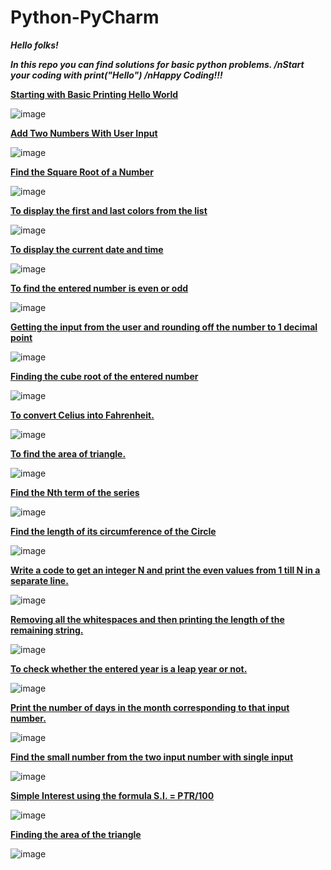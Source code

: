 # Python-PyCharm

***Hello folks!***

***In this repo you can find solutions for basic python problems.
/nStart your coding with print("Hello")
/nHappy Coding!!!***

[**Starting with Basic Printing Hello World**](https://github.com/vikramanks/Python_Basic_Problems/blob/main/Starting%20with%20Basic%20Printing%20Hello%20World)

![image](https://user-images.githubusercontent.com/88196747/130356335-f583edf9-2654-4e23-90e6-04f51c852a30.png)

[**Add Two Numbers With User Input**](https://github.com/vikramanks/Python_Basic_Problems/blob/main/Add%20Two%20Numbers%20With%20User%20Input)

![image](https://user-images.githubusercontent.com/88196747/130484230-794414b1-600b-40bd-99ab-bef87b9529e8.png)

[**Find the Square Root of a Number**](https://github.com/vikramanks/Python_Basic_Problems/blob/main/Find%20the%20Square%20Root%20of%20a%20number)

![image](https://user-images.githubusercontent.com/88196747/130652904-ea0cf7f2-df71-4fc0-856e-2e3e08bb06e3.png)

[**To display the first and last colors from the list**](https://github.com/vikramanks/Python_Basic_Problems/blob/main/To%20display%20the%20first%20and%20last%20colors%20of%20a%20list)

![image](https://user-images.githubusercontent.com/88196747/130794383-9e14becf-4f48-421b-ae90-7d2a58fce024.png)

[**To display the current date and time**](https://github.com/vikramanks/Python_Basic_Problems/blob/main/To%20display%20the%20current%20date%20and%20time)

![image](https://user-images.githubusercontent.com/88196747/131056391-b541601e-3e98-484c-84af-3c9b8fc32c78.png)

[**To find the entered number is even or odd**](https://github.com/vikramanks/Python_Basic_Problems/blob/main/To%20find%20the%20entered%20number%20is%20even%20or%20odd)

![image](https://user-images.githubusercontent.com/88196747/131219025-31ef4eeb-66eb-4a39-b56b-7d443ca93eca.png)

[**Getting the input from the user and rounding off the number to 1 decimal point**](https://github.com/vikramanks/Python_Basic_Problems/blob/main/Getting%20the%20input%20from%20the%20user%20and%20rounding%20off%20the%20number%20to%201%20decimal%20point)

![image](https://user-images.githubusercontent.com/88196747/131252705-25034733-25d1-4411-b49b-e4249e1ad7f5.png)

[**Finding the cube root of the entered number**](https://github.com/vikramanks/Python_Basic_Problems/blob/main/Finding%20the%20cube%20root%20of%20the%20entered%20number)

![image](https://user-images.githubusercontent.com/88196747/131338350-7b4b8df8-6f71-459d-8cdb-e628c51955d2.png)

[**To convert  Celius into Fahrenheit.**](https://github.com/vikramanks/Python_Basic_Problems/blob/main/To%20convert%20%20Celius%20into%20Fahrenheit.) 

![image](https://user-images.githubusercontent.com/88196747/131518094-f5132663-3225-4759-b80a-598f0ad09ae5.png)

[**To find the area of triangle.**](https://github.com/vikramanks/Python_Basic_Problems/blob/main/Finding%20the%20area%20of%20the%20triangle)


![image](https://user-images.githubusercontent.com/88196747/131676774-3e8d14b7-db74-4af4-8743-5c10d03ce095.png)

[**Find the Nth term of the series**](https://github.com/vikramanks/Python_Basic_Problems/blob/main/Find%20the%20Nth%20term%20of%20the%20series:)

![image](https://user-images.githubusercontent.com/88196747/131839311-b7165426-75ee-4755-99e9-f78f363a3469.png)

[**Find the length of its circumference of the Circle**](https://github.com/vikramanks/Python_Basic_Problems/blob/main/Find%20the%20length%20of%20its%20circumference%20of%20the%20Circle)

![image](https://user-images.githubusercontent.com/88196747/131956762-554be061-deec-427f-a839-0d94ff01d992.png)

[**Write a code to get an integer N and print the even values from 1 till N in a separate line.**](https://github.com/vikramanks/Python_Basic_Problems/blob/main/To%20print%20values%20from%201%20till%20N%20%20number%20in%20separate%20line)

![image](https://user-images.githubusercontent.com/88196747/132095032-902eac3c-c65c-4014-91c3-ebba33b3581c.png)

[**Removing all the whitespaces and then printing the length of the remaining string.**](https://github.com/vikramanks/Python_Basic_Problems/blob/main/Removing%20all%20the%20whitespaces%20and%20then%20printing%20the%20length%20of%20the%20remaining%20string)

![image](https://user-images.githubusercontent.com/88196747/132127518-33006bec-6cf4-4ca7-b110-656917b32608.png)

[**To check whether the entered year is a leap year or not.**](https://github.com/vikramanks/Python_Basic_Problems/blob/main/To%20check%20whether%20the%20entered%20year%20is%20a%20leap%20year%20or%20not)

![image](https://user-images.githubusercontent.com/88196747/132224573-0bed3ee3-9f32-491c-84d4-64d2a756baa1.png)

[**Print the number of days in the month corresponding to that input number.**](https://github.com/vikramanks/Python_Basic_Problems/blob/main/Print%20the%20number%20of%20days%20in%20the%20month%20corresponding%20to%20that%20input%20number.)

![image](https://user-images.githubusercontent.com/88196747/132329191-70a4e67a-3fa2-45d1-9132-bcb83698a170.png)

[**Find the small number from the two input number with single input**](https://github.com/vikramanks/Python_Basic_Problems/blob/main/Find%20the%20small%20number%20from%20the%20two%20input%20number%20with%20single%20input)

![image](https://user-images.githubusercontent.com/88196747/132509148-bcf392f8-f119-43fd-84f4-580429f5e6d5.png)

[**Simple Interest using the formula  S.I. = P*T*R/100**](https://github.com/vikramanks/Python_Basic_Problems/blob/main/Calculating%20Simple%20Interest)

![image](https://user-images.githubusercontent.com/88196747/132946345-067bcbfe-ff9e-442f-b47c-f63b52bd7fc6.png)

[**Finding the area of the triangle**](https://github.com/vikramanks/Python_Basic_Problems/blob/main/Finding%20the%20area%20of%20the%20triangle)

![image](https://user-images.githubusercontent.com/88196747/132986647-b44ee930-dde5-4b48-a8fa-6c142698bf5e.png)






